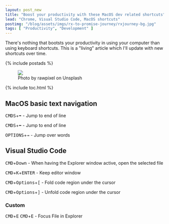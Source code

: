 ```yaml
---
layout: post_new
title: "Boost your productivity with these MacOS dev related shortcuts"
lead: "Chrome, Visual Studio Code, MacOS shortcuts"
postimg: "/blog/assets/imgs/rx-to-promise-journey/rxjourney-bg.jpg"
tags: [ "Productivity", "Development" ]
---
```


<div class="article-intro">
  There's nothing that bootsts your productivity in using your computer than using keyboard shortcuts. This is a "living" article
  which I'll update with new shortcuts over time.
</div>

{% include postads %}

<figure class="image--wide">
    <img src="/blog/assets/imgs/rx-to-promise-journey/rxjourney-bg.jpg">
    <figcaption>Photo by rawpixel on Unsplash</figcaption>
</figure>

{% include toc.html %}

## MacOS basic text navigation

<kbd>CMDS</kbd>+<kbd>➡</kbd> - Jump to end of line

<kbd>CMDS</kbd>+<kbd>⬅</kbd> - Jump to end of line

<kbd>OPTIONS</kbd>+<kbd>→</kbd> - Jump over words


## Visual Studio Code

<kbd>CMD</kbd>+<kbd>Down</kbd> - When having the Explorer window active, open the selected file

<kbd>CMD</kbd>+<kbd>K</kbd>+<kbd>ENTER</kbd> - Keep editor window

<kbd>CMD</kbd>+<kbd>Options</kbd>+<kbd>[</kbd> - Fold code region under the cursor

<kbd>CMD</kbd>+<kbd>Options</kbd>+<kbd>]</kbd> - Unfold code region under the cursor

### Custom

<kbd>CMD</kbd>+<kbd>E</kbd> <kbd>CMD</kbd>+<kbd>E</kbd> - Focus File in Explorer

